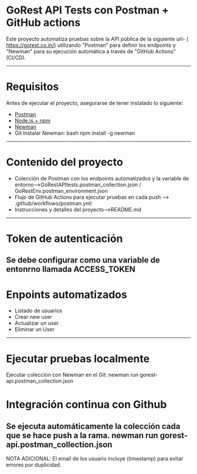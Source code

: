 # GoRest API Tests con Postman + GitHub actions

Este proyecto automatiza pruebas sobre la API pública de la siguiente url- ( https://gorest.co.in/) 
utilizando "Postman" para definir los endpoints y "Newman" para su ejecución automática a través de "GitHub Actions" (CI/CD).

------------------------------------------------------------------------------------------------------------------------------

# Requisitos

Antes de ejecutar el proyecto, asegurarse de tener instalado lo siguiente:

- [Postman](https://www.postman.com/downloads/)
- [Node.js + npm](https://nodejs.org/)
- [Newman](https://www.npmjs.com/package/newman)
- Git
Instalar Newman:
bash
npm install -g newman
-------------------------------------------------------------------------------------------------------------------------------
# Contenido del proyecto

- Colección de Postman con los endpoints automatizados y la variable de entorno-->GoRestAPItests.postman_collection.json / GoRestEnv.postman_environment.json	
- Flujo de GitHub Actions para ejecutar pruebas en cada push --> .github/workflows/postman.yml	
- Instrucciones y detalles del proyecto-->README.md
--------------------------------------------------------------------------------------------------------------------------------
# Token de autenticación
Se debe configurar como una variable de entonrno llamada ACCESS_TOKEN
--------------------------------------------------------------------------------------------------------------------------------
# Enpoints automatizados
- Listado de usuarios
- Crear new user
- Actualizar un user
- Eliminar un User
----------------------------------------------------------------------------------------------------------------------------------
# Ejecutar pruebas localmente
Ejecutar colección con Newman en el Git: newman run gorest-api.postman_collection.json

# Integración continua con Github
Se ejecuta automáticamente la colección cada que se hace push a la rama.
newman run gorest-api.postman_collection.json
---------------------------------------------------------------------------------------------------------------------------------
NOTA ADICIONAL:
El email de los usuario incluye (timestamp) para evitar errores por duplicidad.
